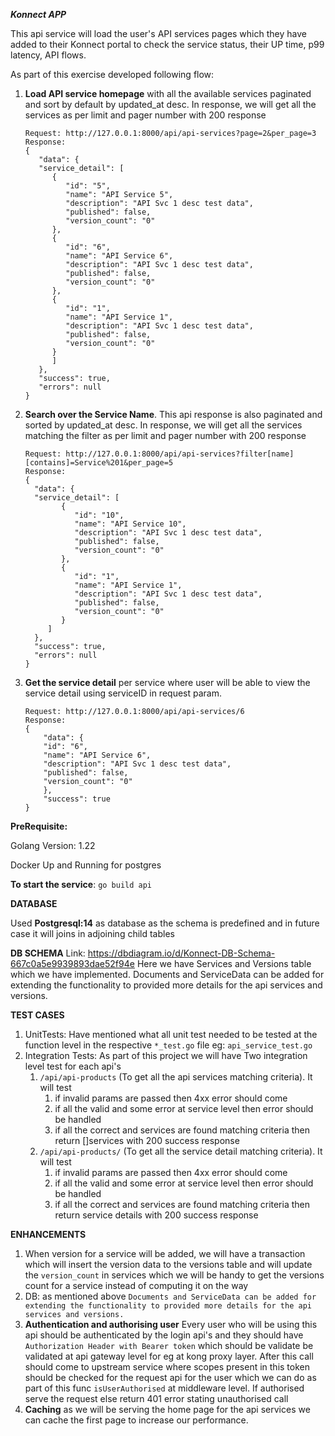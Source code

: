 ***Konnect APP***

This api service will load the user's API services pages which they have added
to their Konnect portal to check the service status, their UP time, p99 latency,
API flows.

As part of this exercise developed following flow:
1. **Load API service homepage** with all the available services paginated and sort by default by updated_at desc.
   In response, we will get all the services as per limit and pager number with 200 response
   ````   
   Request: http://127.0.0.1:8000/api/api-services?page=2&per_page=3
   Response:
   {
      "data": {
      "service_detail": [
         {
            "id": "5",
            "name": "API Service 5",
            "description": "API Svc 1 desc test data",
            "published": false,
            "version_count": "0"
         },
         {
            "id": "6",
            "name": "API Service 6",
            "description": "API Svc 1 desc test data",
            "published": false,
            "version_count": "0"
         },
         {
            "id": "1",
            "name": "API Service 1",
            "description": "API Svc 1 desc test data",
            "published": false,
            "version_count": "0"
         }
         ]
      },
      "success": true,
      "errors": null
   }
2. **Search over the Service Name**. This api response is also paginated and sorted by updated_at desc.
   In response, we will get all the services matching the filter as per limit and pager number with 200 response
    ````   
   Request: http://127.0.0.1:8000/api/api-services?filter[name][contains]=Service%201&per_page=5
   Response:
   {
      "data": {
      "service_detail": [
            {
               "id": "10",
               "name": "API Service 10",
               "description": "API Svc 1 desc test data",
               "published": false,
               "version_count": "0"
            },
            {
               "id": "1",
               "name": "API Service 1",
               "description": "API Svc 1 desc test data",
               "published": false,
               "version_count": "0"
            }
         ]
      },
      "success": true,
      "errors": null
   }
3. **Get the service detail** per service where user will be able to view the service detail using serviceID in request param.
    ````   
   Request: http://127.0.0.1:8000/api/api-services/6
   Response: 
    {
        "data": {
        "id": "6",
        "name": "API Service 6",
        "description": "API Svc 1 desc test data",
        "published": false,
        "version_count": "0"
        },
        "success": true
    }

**PreRequisite:**

Golang Version: 1.22

Docker Up and Running for postgres

**To start the service**: `go build api`

**DATABASE**

Used **Postgresql:14** as database as the schema is predefined and in future case it will joins in adjoining child tables

**DB SCHEMA**
Link: https://dbdiagram.io/d/Konnect-DB-Schema-667c0a5e9939893dae52f94e
Here we have Services and Versions table which we have implemented. Documents and ServiceData can be added for extending
the functionality to provided more details for the api services and versions.

**TEST CASES**

1. UnitTests: Have mentioned what all unit test needed to be tested at the function level in the respective `*_test.go` file eg: `api_service_test.go`
2. Integration Tests: As part of this project we will have Two integration level test for each api's
   1. `/api/api-products` (To get all the api services matching criteria). It will test
      1. if invalid params are passed then 4xx error should come
      2. if all the valid and some error at service level then error should be handled
      3. if all the correct and services are found matching criteria then return []services with 200 success response
   4. `/api/api-products/` (To get all the service detail matching criteria). It will test
      1. if invalid params are passed then 4xx error should come
      2. if all the valid and some error at service level then error should be handled
      3. if all the correct and services are found matching criteria then return service details with 200 success response

**ENHANCEMENTS**

1. When version for a service will be added, we will have a transaction which will insert the version data to the versions
   table and will update the `version_count` in services which we will be handy to get the versions count for a service instead of computing it on the way
2. DB: as mentioned above  `Documents and ServiceData can be added for extending
   the functionality to provided more details for the api services and versions.`
3. **Authentication and authorising user** Every user who will be using this api should be authenticated by the login api's 
   and they should have `Authorization Header with Bearer token` which should be validate be validated at api gateway level for eg at kong proxy layer.
   After this call should come to upstream service where scopes present in this token should be checked for the request api 
   for the user which we can do as part of this func `isUserAuthorised` at middleware level. If authorised serve the request
   else return 401 error stating unauthorised call
4. **Caching** as we will be serving the home page for the api services we can cache the first page to increase our performance.
